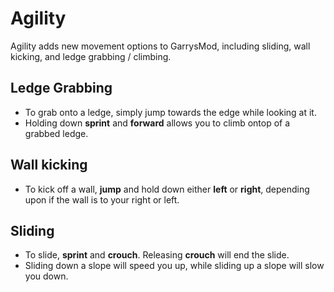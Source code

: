 # Agility
Agility adds new movement options to GarrysMod, including sliding, wall kicking, and ledge grabbing / climbing.

## Ledge Grabbing
- To grab onto a ledge, simply jump towards the edge while looking at it.
- Holding down **sprint** and **forward** allows you to climb ontop of a grabbed ledge.

## Wall kicking
- To kick off a wall, **jump** and hold down either **left** or **right**, depending upon if the wall is to your right or left.

## Sliding
- To slide, **sprint** and **crouch**.  Releasing **crouch** will end the slide.
- Sliding down a slope will speed you up, while sliding up a slope will slow you down.